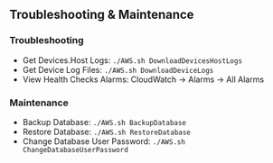 ## Troubleshooting & Maintenance

### Troubleshooting
- Get Devices.Host Logs: `./AWS.sh DownloadDevicesHostLogs`
- Get Device Log Files: `./AWS.sh DownloadDeviceLogs`
- View Health Checks Alarms: CloudWatch -> Alarms -> All Alarms

### Maintenance
- Backup Database: `./AWS.sh BackupDatabase`
- Restore Database: `./AWS.sh RestoreDatabase`
- Change Database User Password: `./AWS.sh ChangeDatabaseUserPassword`